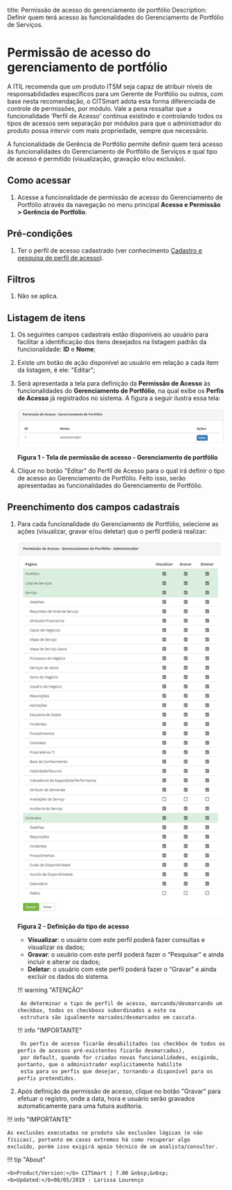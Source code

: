 title:  Permissão de acesso do gerenciamento de portfólio
Description: Definir quem terá acesso às funcionalidades do Gerenciamento de Portfólio de Serviços. 
# Permissão de acesso do gerenciamento de portfólio

A ITIL recomenda que um produto ITSM seja capaz de atribuir níveis de responsabilidades específicos para um Gerente de Portfólio ou
outros, com base nesta recomendação, o CITSmart adota esta forma diferenciada de controle de permissões, por módulo. Vale a pena
ressaltar que a funcionalidade ‘Perfil de Acesso’ continua existindo e controlando todos os tipos de acessos sem separação por módulos
para que o administrador do produto possa intervir com mais propriedade, sempre que necessário.

A funcionalidade de Gerência de Portfólio permite definir quem terá acesso às funcionalidades do Gerenciamento de Portfólio de 
Serviços e qual tipo de acesso é permitido (visualização, gravação e/ou exclusão).

Como acessar
--------------

1. Acesse a funcionalidade de permissão de acesso do Gerenciamento de Portfólio através da navegação no menu principal 
**Acesso e Permissão > Gerência de Portfólio**.

Pré-condições
---------------

1. Ter o perfil de acesso cadastrado (ver conhecimento [Cadastro e pesquisa de perfil de acesso][1]).

Filtros
---------

1. Não se aplica.

Listagem de itens
-------------------

1. Os seguintes campos cadastrais estão disponíveis ao usuário para facilitar a identificação dos itens desejados na listagem padrão
da funcionalidade: **ID** e **Nome**;

2. Existe um botão de ação disponível ao usuário em relação a cada item da listagem, é ele: "Editar";

3. Será apresentada a tela para definição da **Permissão de Acesso** às funcionalidades do **Gerenciamento de Portfólio**, na qual 
exibe os **Perfis de Acesso** já registrados no sistema. A figura a seguir ilustra essa tela:

    ![Permissão](images/acess-port.img1.jpg)
    
    **Figura 1 - Tela de permissão de acesso - Gerenciamento de portfólio**
    
4. Clique no botão "Editar" do Perfil de Acesso para o qual irá definir o tipo de acesso ao Gerenciamento de Portfólio. Feito isso, 
serão apresentadas as funcionalidades do Gerenciamento de Portfólio.

Preenchimento dos campos cadastrais
--------------------------------------

1. Para cada funcionalidade do Gerenciamento de Portfólio, selecione as ações (visualizar, gravar e/ou deletar) que o perfil poderá 
realizar:

    ![Definição](images/acess-port.img2.jpg)
    
    **Figura 2 - Definição do tipo de acesso**
    
    - **Visualizar**: o usuário com este perfil poderá fazer consultas e visualizar os dados;
    - **Gravar**: o usuário com este perfil poderá fazer o “Pesquisar” e ainda incluir e alterar os dados;
    - **Deletar**: o usuário com este perfil poderá fazer o “Gravar” e ainda excluir os dados do sistema.
    
    !!! warning "ATENÇÃO"
    
        Ao determinar o tipo de perfil de acesso, marcando/desmarcando um checkbox, todos os checkboxs subordinados a este na 
        estrutura são igualmente marcados/desmarcados em cascata.
        
    !!! info "IMPORTANTE"
    
        Os perfis de acesso ficarão desabilitados (os checkbox de todos os perfis de acessos pré-existentes ficarão desmarcados), 
        por default, quando for criadas novas funcionalidades, exigindo, portanto, que o administrador explicitamente habilite 
        esta para os perfis que desejar, tornando-a disponível para os perfis pretendidos.
        
2. Após definição da permissão de acesso, clique no botão "Gravar" para efetuar o registro, onde a data, hora e usuário serão 
gravados automaticamente para uma futura auditoria.

!!! info "IMPORTANTE"

    As exclusões executadas no produto são exclusões lógicas (e não físicas), portanto em casos extremos há como recuperar algo 
    excluído, porém isso exigirá apoio técnico de um analista/consultor.
    
!!! tip "About"

    <b>Product/Version:</b> CITSmart | 7.00 &nbsp;&nbsp;
    <b>Updated:</b>08/05/2019 - Larissa Lourenço

[1]: /pt-br/citsmart-platform-7/initial-settings/access-settings/profile/user-profile.html

